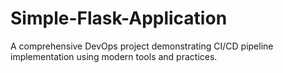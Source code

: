 # Simple-Flask-Application
A comprehensive DevOps project demonstrating CI/CD pipeline implementation using modern tools and practices.
